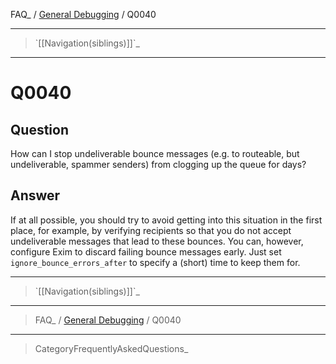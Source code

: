 FAQ\_ / [General Debugging](FAQ/General_Debugging) / Q0040

* * * * *

> \`[[Navigation(siblings)]]\`\_

* * * * *

Q0040
=====

Question
--------

How can I stop undeliverable bounce messages (e.g. to routeable, but
undeliverable, spammer senders) from clogging up the queue for days?

Answer
------

If at all possible, you should try to avoid getting into this situation
in the first place, for example, by verifying recipients so that you do
not accept undeliverable messages that lead to these bounces. You can,
however, configure Exim to discard failing bounce messages early. Just
set `ignore_bounce_errors_after` to specify a (short) time to keep them
for.

* * * * *

> \`[[Navigation(siblings)]]\`\_

* * * * *

> FAQ\_ / [General Debugging](FAQ/General_Debugging) / Q0040

* * * * *

> CategoryFrequentlyAskedQuestions\_
